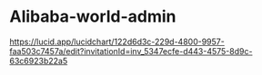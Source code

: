 # Alibaba-world-admin


https://lucid.app/lucidchart/122d6d3c-229d-4800-9957-faa503c7457a/edit?invitationId=inv_5347ecfe-d443-4575-8d9c-63c6923b22a5

